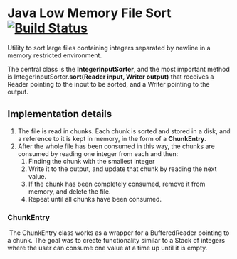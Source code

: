 # Java Low Memory File Sort [![Build Status](https://travis-ci.org/JoaoPedroPinheiro/java-low-memory-sort.svg?branch=master)](https://travis-ci.org/JoaoPedroPinheiro/java-low-memory-sort) 

Utility to sort large files containing integers separated by newline in a memory restricted environment.

The central class is the **IntegerInputSorter**, and the most important method is IntegerInputSorter.**sort(Reader input, Writer output)** that receives a Reader pointing to the input to be sorted, and a Writer pointing to the output. 

## Implementation details

1. The file is read in chunks. Each chunk is sorted and stored in a disk, and a reference to it is kept in memory, in the form of a **ChunkEntry**.
2. After the whole file has been consumed in this way, the chunks are consumed by reading one integer from each and then:
   1. Finding the chunk with the smallest integer
   2. Write it to the output, and update that chunk by reading the next value. 
   3. If the chunk has been completely consumed, remove it from memory, and delete the file.
   4. Repeat until all chunks have been consumed. 



### ChunkEntry

​	The ChunkEntry class works as a wrapper for a BufferedReader pointing to a chunk. The goal was to create functionality similar to a Stack of integers where the user can consume one value at a time up until it is empty. 
